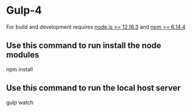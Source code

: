 # Gulp-4

For build and development requires [node.js >= 12.16.3](http://nodejs.org/) and [npm >= 6.14.4](https://www.npmjs.org/)

## Use this command to run install the node modules
npm install

## Use this command to run the local host server
gulp watch